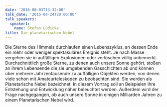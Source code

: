 ```yaml
---
date: '2016-08-03T13:32:00'
talk_date: '2015-04-24T20:00:00'
talk_speakers:
  speaker1:
    name: Stefan Lüdicke
title: Die planetarischen Nebel
---
```


Die Sterne des Himmels durchlaufen einen Lebenszyklus, an dessen Ende ein mehr oder weniger spektakuläres Ereignis steht. Je nach Masse vergehen sie in auffälligen Explosionen oder verlöschen völlig unbemerkt. Durchschnittlich große Sterne, zu denen auch unsere Sonne gehört, stoßen an ihrem Lebensende die sie umgebenden Gasschichten ab und können über mehrere Jahrzentausende zu auffälligen Objekten werden, von denen viele schon mit Amateurteleskopen zu beobachten sind. Sie werden als Planetarische Nebel bezeichnet. In diesem Vortrag soll an Beispielen ihre Entstehung und Entwicklung näher beleuchtet werden. Außerdem wird der Frage nachgegangen, ob auch unsere Sonne in einigen Milliarden Jahren zu einem Planetarischen Nebel wird.